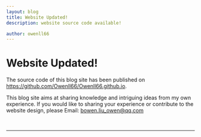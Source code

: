 ```yaml
---
layout: blog
title: Website Updated!
description: website source code available!

author: owenll66
---
```


# Website Updated!
The source code of this blog site has been published on https://github.com/Owenll66/Owenll66.github.io.

This blog site aims at sharing knowledge and intriguing ideas from my own experience. If you would like to sharing your experience or contribute to the website design, please Email: bowen.liu_owen@qq.com


<br>

***
